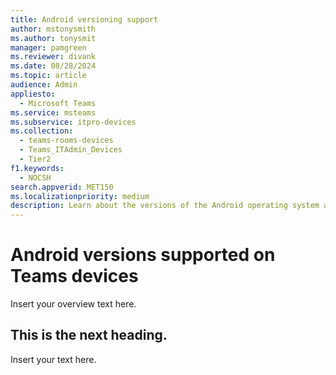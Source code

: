 ```yaml
---
title: Android versioning support
author: mstonysmith
ms.author: tonysmit
manager: pamgreen
ms.reviewer: divank
ms.date: 08/28/2024
ms.topic: article
audience: Admin
appliesto: 
  - Microsoft Teams
ms.service: msteams
ms.subservice: itpro-devices
ms.collection: 
  - teams-rooms-devices
  - Teams_ITAdmin_Devices
  - Tier2
f1.keywords: 
  - NOCSH
search.appverid: MET150
ms.localizationpriority: medium
description: Learn about the versions of the Android operating system and platform that are supported on Teams devices.
---
```


# Android versions supported on Teams devices

Insert your overview text here.

## This is the next heading.

Insert your text here.

